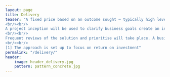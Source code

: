 ```yaml
---
layout: page
title: Delivery
teaser: "A fixed price based on an outcome sought – typically high level business goals.  Agile practises used for delivery to ensure transparency, quick feedback and business value [1].
<br/><br/>
A project inception will be used to clarify business goals create an initial backlog. The body of work will then be matured and estimated. A team of agile experts including a coach will be assigned to deliver the project. 
<br/><br/>
Frequent reviews of the solution and prioritise will take place. A business stakeholder will work closely with the team and be in charge of setting priorities and verifying functionality.
<br/><br/>
[1] The approach is set up to focus on return on investment"
permalink: "/delivery/"
header:
    image: header_delivery.jpg
    pattern: pattern_concrete.jpg
---
```


